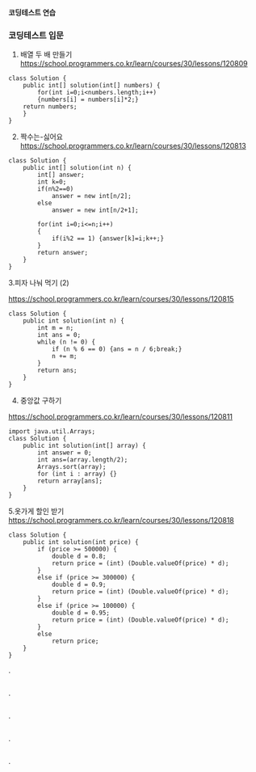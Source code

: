 #### 코딩테스트 연습
### 코딩테스트 입문


1. 배열 두 배 만들기
https://school.programmers.co.kr/learn/courses/30/lessons/120809

```
class Solution {
    public int[] solution(int[] numbers) {
        for(int i=0;i<numbers.length;i++)
        {numbers[i] = numbers[i]*2;}
    return numbers;
    }
}
```

2. 짝수는-싫어요
https://school.programmers.co.kr/learn/courses/30/lessons/120813
```
class Solution {
    public int[] solution(int n) {
        int[] answer;
        int k=0;
        if(n%2==0) 
            answer = new int[n/2];
        else 
            answer = new int[n/2+1];
        
        for(int i=0;i<=n;i++)
        { 
            if(i%2 == 1) {answer[k]=i;k++;}          
        }
        return answer;     
    }       
}

```


3.피자 나눠 먹기 (2) 

https://school.programmers.co.kr/learn/courses/30/lessons/120815
```
class Solution {
    public int solution(int n) {
        int m = n;
        int ans = 0;
        while (n != 0) {
            if (n % 6 == 0) {ans = n / 6;break;}
            n += m;
        }
        return ans;
    }
}    

```


4. 중앙값 구하기

https://school.programmers.co.kr/learn/courses/30/lessons/120811
```
import java.util.Arrays;
class Solution {
    public int solution(int[] array) {
        int answer = 0;
        int ans=(array.length/2);
        Arrays.sort(array);
        for (int i : array) {}
        return array[ans];        
    }
}
```


5.옷가게 할인 받기
https://school.programmers.co.kr/learn/courses/30/lessons/120818

```
class Solution {
    public int solution(int price) {
        if (price >= 500000) {
            double d = 0.8; 
            return price = (int) (Double.valueOf(price) * d);
        }         
        else if (price >= 300000) {
            double d = 0.9; 
            return price = (int) (Double.valueOf(price) * d);
        }        
        else if (price >= 100000) {
            double d = 0.95; 
            return price = (int) (Double.valueOf(price) * d);
        } 
        else
            return price;
    }
}
```


.


```

```


.


```

```


.


```

```


.


```

```


.


```

```
